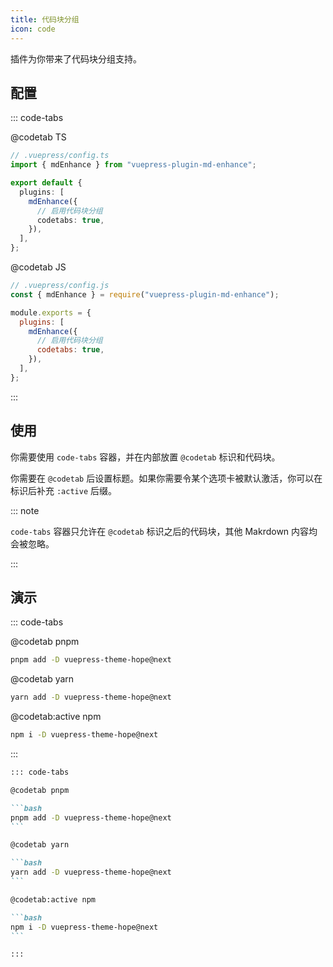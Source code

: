 ```yaml
---
title: 代码块分组
icon: code
---
```


插件为你带来了代码块分组支持。

<!-- more -->

## 配置

::: code-tabs

@codetab TS

```ts {8}
// .vuepress/config.ts
import { mdEnhance } from "vuepress-plugin-md-enhance";

export default {
  plugins: [
    mdEnhance({
      // 启用代码块分组
      codetabs: true,
    }),
  ],
};
```

@codetab JS

```js {8}
// .vuepress/config.js
const { mdEnhance } = require("vuepress-plugin-md-enhance");

module.exports = {
  plugins: [
    mdEnhance({
      // 启用代码块分组
      codetabs: true,
    }),
  ],
};
```

:::

## 使用

你需要使用 `code-tabs` 容器，并在内部放置 `@codetab` 标识和代码块。

你需要在 `@codetab` 后设置标题。如果你需要令某个选项卡被默认激活，你可以在标识后补充 `:active` 后缀。

::: note

`code-tabs` 容器只允许在 `@codetab` 标识之后的代码块，其他 Makrdown 内容均会被忽略。

:::

## 演示

::: code-tabs

@codetab pnpm

```bash
pnpm add -D vuepress-theme-hope@next
```

@codetab yarn

```bash
yarn add -D vuepress-theme-hope@next
```

@codetab:active npm

```bash
npm i -D vuepress-theme-hope@next
```

:::

````md
::: code-tabs

@codetab pnpm

```bash
pnpm add -D vuepress-theme-hope@next
```

@codetab yarn

```bash
yarn add -D vuepress-theme-hope@next
```

@codetab:active npm

```bash
npm i -D vuepress-theme-hope@next
```

:::
````

